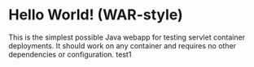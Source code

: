 Hello World! (WAR-style)
===============

This is the simplest possible Java webapp for testing servlet container deployments.  It should work on any container and requires no other dependencies or configuration.
test1

